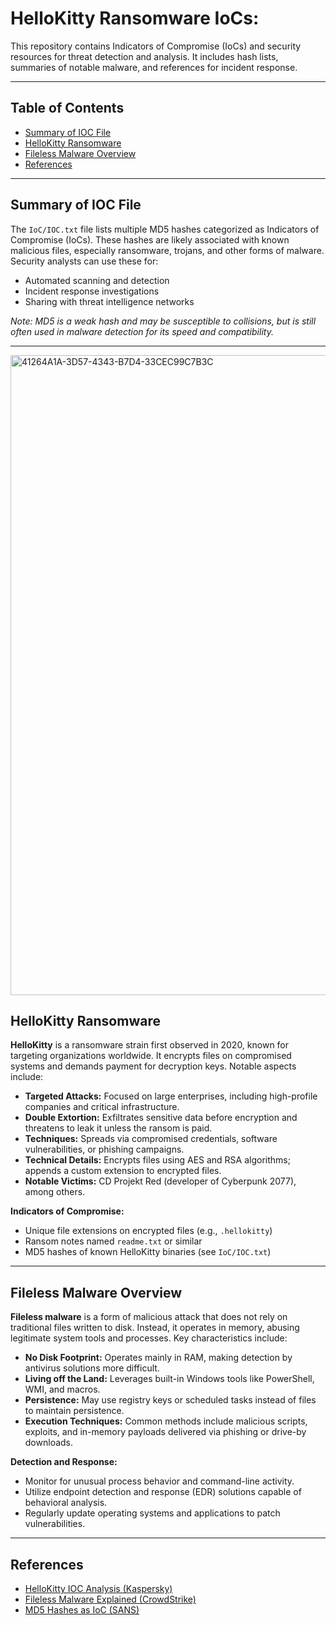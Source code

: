 # HelloKitty Ransomware IoCs:

This repository contains Indicators of Compromise (IoCs) and security resources for threat detection and analysis. It includes hash lists, summaries of notable malware, and references for incident response.

---

## Table of Contents

- [Summary of IOC File](#summary-of-ioc-file)
- [HelloKitty Ransomware](#hellokitty-ransomware)
- [Fileless Malware Overview](#fileless-malware-overview)
- [References](#references)

---

## Summary of IOC File

The `IoC/IOC.txt` file lists multiple MD5 hashes categorized as Indicators of Compromise (IoCs). These hashes are likely associated with known malicious files, especially ransomware, trojans, and other forms of malware. Security analysts can use these for:

- Automated scanning and detection
- Incident response investigations
- Sharing with threat intelligence networks

_Note: MD5 is a weak hash and may be susceptible to collisions, but is still often used in malware detection for its speed and compatibility._

---

<img width="1536" height="1024" alt="41264A1A-3D57-4343-B7D4-33CEC99C7B3C" src="https://github.com/user-attachments/assets/3e608c0b-da0a-4b69-a791-bcefc9c82b24" />



## HelloKitty Ransomware

**HelloKitty** is a ransomware strain first observed in 2020, known for targeting organizations worldwide. It encrypts files on compromised systems and demands payment for decryption keys. Notable aspects include:

- **Targeted Attacks:** Focused on large enterprises, including high-profile companies and critical infrastructure.
- **Double Extortion:** Exfiltrates sensitive data before encryption and threatens to leak it unless the ransom is paid.
- **Techniques:** Spreads via compromised credentials, software vulnerabilities, or phishing campaigns.
- **Technical Details:** Encrypts files using AES and RSA algorithms; appends a custom extension to encrypted files.
- **Notable Victims:** CD Projekt Red (developer of Cyberpunk 2077), among others.

**Indicators of Compromise:**  
- Unique file extensions on encrypted files (e.g., `.hellokitty`)
- Ransom notes named `readme.txt` or similar
- MD5 hashes of known HelloKitty binaries (see `IoC/IOC.txt`)

---

## Fileless Malware Overview

**Fileless malware** is a form of malicious attack that does not rely on traditional files written to disk. Instead, it operates in memory, abusing legitimate system tools and processes. Key characteristics include:

- **No Disk Footprint:** Operates mainly in RAM, making detection by antivirus solutions more difficult.
- **Living off the Land:** Leverages built-in Windows tools like PowerShell, WMI, and macros.
- **Persistence:** May use registry keys or scheduled tasks instead of files to maintain persistence.
- **Execution Techniques:** Common methods include malicious scripts, exploits, and in-memory payloads delivered via phishing or drive-by downloads.

**Detection and Response:**
- Monitor for unusual process behavior and command-line activity.
- Utilize endpoint detection and response (EDR) solutions capable of behavioral analysis.
- Regularly update operating systems and applications to patch vulnerabilities.

---

## References

- [HelloKitty IOC Analysis (Kaspersky)](https://securelist.com/the-hellokitty-ransomware-family/104491/)
- [Fileless Malware Explained (CrowdStrike)](https://www.crowdstrike.com/cybersecurity-101/malware/fileless-malware/)
- [MD5 Hashes as IoC (SANS)](https://www.sans.org/blog/using-md5-hashes-for-detection/)
